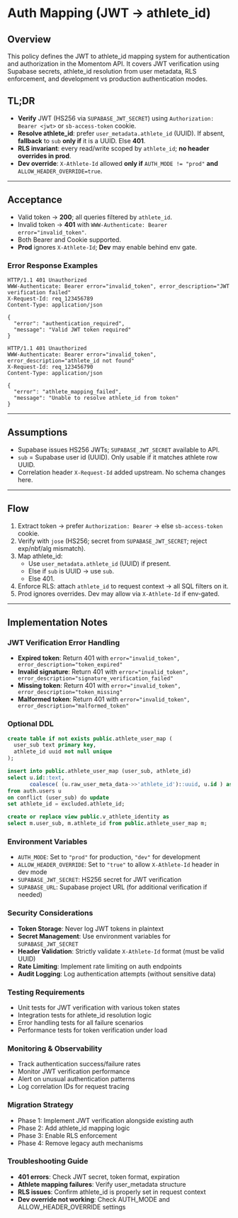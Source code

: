 # Auth Mapping (JWT → athlete_id)


## Overview
This policy defines the JWT to athlete_id mapping system for authentication and authorization in the Momentom API. It covers JWT verification using Supabase secrets, athlete_id resolution from user metadata, RLS enforcement, and development vs production authentication modes.
## TL;DR
- **Verify** JWT (HS256 via `SUPABASE_JWT_SECRET`) using `Authorization: Bearer <jwt>` or `sb-access-token` cookie.
- **Resolve athlete_id**: prefer `user_metadata.athlete_id` (UUID). If absent, **fallback** to `sub` **only if** it is a UUID. Else **401**.
- **RLS invariant**: every read/write scoped by `athlete_id`; **no header overrides in prod**.
- **Dev override**: `X-Athlete-Id` allowed **only if** `AUTH_MODE != "prod"` **and** `ALLOW_HEADER_OVERRIDE=true`.

---

## Acceptance
- Valid token → **200**; all queries filtered by `athlete_id`.
- Invalid token → **401** with `WWW-Authenticate: Bearer error="invalid_token"`.
- Both Bearer and Cookie supported.
- **Prod** ignores `X-Athlete-Id`; **Dev** may enable behind env gate.

### Error Response Examples
```http
HTTP/1.1 401 Unauthorized
WWW-Authenticate: Bearer error="invalid_token", error_description="JWT verification failed"
X-Request-Id: req_123456789
Content-Type: application/json

{
  "error": "authentication_required",
  "message": "Valid JWT token required"
}
```

```http
HTTP/1.1 401 Unauthorized
WWW-Authenticate: Bearer error="invalid_token", error_description="athlete_id not found"
X-Request-Id: req_123456790
Content-Type: application/json

{
  "error": "athlete_mapping_failed",
  "message": "Unable to resolve athlete_id from token"
}
```

---

## Assumptions
- Supabase issues HS256 JWTs; `SUPABASE_JWT_SECRET` available to API.
- `sub` = Supabase user id (UUID). Only usable if it matches athlete row UUID.
- Correlation header `X-Request-Id` added upstream. No schema changes here.

---

## Flow
1. Extract token → prefer `Authorization: Bearer` → else `sb-access-token` cookie.
2. Verify with `jose` (HS256; secret from `SUPABASE_JWT_SECRET`; reject exp/nbf/alg mismatch).
3. Map athlete_id:  
   - Use `user_metadata.athlete_id` (UUID) if present.  
   - Else if `sub` is UUID → use `sub`.  
   - Else 401.  
4. Enforce RLS: attach `athlete_id` to request context → all SQL filters on it.  
5. Prod ignores overrides. Dev may allow via `X-Athlete-Id` if env-gated.

---

## Implementation Notes

### JWT Verification Error Handling
- **Expired token**: Return 401 with `error="invalid_token", error_description="token_expired"`
- **Invalid signature**: Return 401 with `error="invalid_token", error_description="signature_verification_failed"`
- **Missing token**: Return 401 with `error="invalid_token", error_description="token_missing"`
- **Malformed token**: Return 401 with `error="invalid_token", error_description="malformed_token"`

### Optional DDL
```sql
create table if not exists public.athlete_user_map (
  user_sub text primary key,
  athlete_id uuid not null unique
);

insert into public.athlete_user_map (user_sub, athlete_id)
select u.id::text,
       coalesce( (u.raw_user_meta_data->>'athlete_id')::uuid, u.id ) as athlete_id
from auth.users u
on conflict (user_sub) do update
set athlete_id = excluded.athlete_id;

create or replace view public.v_athlete_identity as
select m.user_sub, m.athlete_id from public.athlete_user_map m;
```

### Environment Variables
- `AUTH_MODE`: Set to `"prod"` for production, `"dev"` for development
- `ALLOW_HEADER_OVERRIDE`: Set to `"true"` to allow `X-Athlete-Id` header in dev mode
- `SUPABASE_JWT_SECRET`: HS256 secret for JWT verification
- `SUPABASE_URL`: Supabase project URL (for additional verification if needed)

### Security Considerations
- **Token Storage**: Never log JWT tokens in plaintext
- **Secret Management**: Use environment variables for `SUPABASE_JWT_SECRET`
- **Header Validation**: Strictly validate `X-Athlete-Id` format (must be valid UUID)
- **Rate Limiting**: Implement rate limiting on auth endpoints
- **Audit Logging**: Log authentication attempts (without sensitive data)

### Testing Requirements
- Unit tests for JWT verification with various token states
- Integration tests for athlete_id resolution logic
- Error handling tests for all failure scenarios
- Performance tests for token verification under load

### Monitoring & Observability
- Track authentication success/failure rates
- Monitor JWT verification performance
- Alert on unusual authentication patterns
- Log correlation IDs for request tracing

### Migration Strategy
- Phase 1: Implement JWT verification alongside existing auth
- Phase 2: Add athlete_id mapping logic
- Phase 3: Enable RLS enforcement
- Phase 4: Remove legacy auth mechanisms

### Troubleshooting Guide
- **401 errors**: Check JWT secret, token format, expiration
- **Athlete mapping failures**: Verify user_metadata structure
- **RLS issues**: Confirm athlete_id is properly set in request context
- **Dev override not working**: Check AUTH_MODE and ALLOW_HEADER_OVERRIDE settings